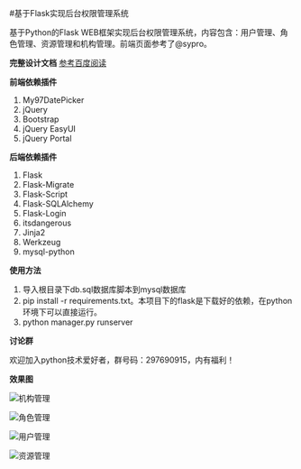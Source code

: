 #基于Flask实现后台权限管理系统

基于Python的Flask WEB框架实现后台权限管理系统，内容包含：用户管理、角色管理、资源管理和机构管理。前端页面参考了@sypro。


**完整设计文档**
[参考百度阅读](https://yuedu.baidu.com/ebook/8e8853732e60ddccda38376baf1ffc4fff47e278)

**前端依赖插件**

 1. My97DatePicker
 2. jQuery
 3. Bootstrap
 4. jQuery EasyUI
 5. jQuery Portal
 

**后端依赖插件**

 1. Flask
 2. Flask-Migrate
 3. Flask-Script
 4. Flask-SQLAlchemy
 5. Flask-Login
 6. itsdangerous
 7. Jinja2
 8. Werkzeug
 9. mysql-python

**使用方法**

1. 导入根目录下db.sql数据库脚本到mysql数据库
2. pip install -r requirements.txt。本项目下的flask是下载好的依赖，在python环境下可以直接运行。
3. python manager.py runserver
 
**讨论群**

欢迎加入python技术爱好者，群号码：297690915，内有福利！

**效果图**

![机构管理](http://images2017.cnblogs.com/blog/987815/201709/987815-20170916130952719-966287735.png)

![角色管理](http://images2017.cnblogs.com/blog/987815/201709/987815-20170916131019532-504783562.png)

![用户管理](http://images2017.cnblogs.com/blog/987815/201709/987815-20170916131029438-1012038485.png)

![资源管理](http://images2017.cnblogs.com/blog/987815/201709/987815-20170916131040344-1829634002.png)